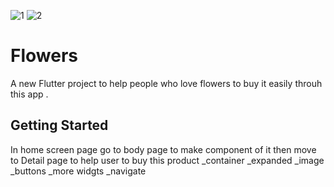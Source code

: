 ![1](https://user-images.githubusercontent.com/52428892/175313601-e41bb7e3-e49d-4aea-ba4d-3bb78cfc6318.png)
![2](https://user-images.githubusercontent.com/52428892/175313632-28d6f067-484b-47f8-94e9-fe26b5f6b0c9.png)
# Flowers

A new Flutter project to help people who love flowers to buy it easily throuh this app .

## Getting Started

In home screen page go to body page to make component of it 
then move to Detail page to help user to buy this product
_container
_expanded
_image
_buttons
_more widgts
_navigate

